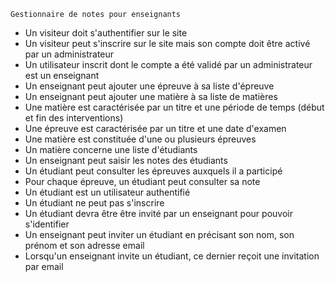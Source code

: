     Gestionnaire de notes pour enseignants
* Un visiteur doit s'authentifier sur le site
* Un visiteur peut s'inscrire sur le site mais son compte doit être activé par un administrateur
* Un utilisateur inscrit dont le compte a été validé par un administrateur est un enseignant
* Un enseignant peut ajouter une épreuve à sa liste d'épreuve
* Un enseignant peut ajouter une matière à sa liste de matières
* Une matière est caractérisée par un titre et une période de temps (début et fin des
interventions)
* Une épreuve est caractérisée par un titre et une date d'examen
* Une matière est constituée d'une ou plusieurs épreuves
* Un matière concerne une liste d'étudiants
* Un enseignant peut saisir les notes des étudiants
* Un étudiant peut consulter les épreuves auxquels il a participé
* Pour chaque épreuve, un étudiant peut consulter sa note
* Un étudiant est un utilisateur authentifié
* Un étudiant ne peut pas s'inscrire
* Un étudiant devra être être invité par un enseignant pour pouvoir s'identifier
* Un enseignant peut inviter un étudiant en précisant son nom, son prénom et son adresse
email
* Lorsqu'un enseignant invite un étudiant, ce dernier reçoit une invitation par email